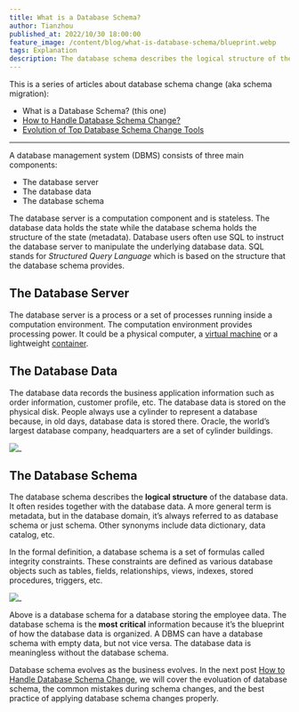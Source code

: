 ```yaml
---
title: What is a Database Schema?
author: Tianzhou
published_at: 2022/10/30 18:00:00
feature_image: /content/blog/what-is-database-schema/blueprint.webp
tags: Explanation
description: The database schema describes the logical structure of the database data and is the most critical information of a relational database system.
---
```


This is a series of articles about database schema change (aka schema migration):

- What is a Database Schema? (this one)
- [How to Handle Database Schema Change?](/blog/how-to-handle-database-schema-change)
- [Evolution of Top Database Schema Change Tools](/blog/database-schema-change-tool-evolution)

---

A database management system (DBMS) consists of three main components:

- The database server
- The database data
- The database schema

The database server is a computation component and is stateless. The database data holds the state while the database schema holds the structure of the state (metadata). Database users often use SQL to instruct the database server to manipulate the underlying database data. SQL stands for _Structured Query Language_ which is based on the structure that the database schema provides.

## The Database Server

The database server is a process or a set of processes running inside a computation environment. The computation environment provides processing power. It could be a physical computer, a [virtual machine](https://en.wikipedia.org/wiki/Virtual_machine) or a lightweight [container](https://en.wikipedia.org/wiki/OS-level_virtualization).

## The Database Data

The database data records the business application information such as order information, customer profile, etc. The database data is stored on the physical disk. People always use a cylinder to represent a database because, in old days, database data is stored there. Oracle, the world’s largest database company, headquarters are a set of cylinder buildings.

![_](/content/blog/what-is-database-schema/oracle-headquarter.webp)

## The Database Schema

The database schema describes the **logical structure** of the database data. It often resides together with the database data. A more general term is metadata, but in the database domain, it’s always referred to as database schema or just schema. Other synonyms include data dictionary, data catalog, etc.

In the formal definition, a database schema is a set of formulas called integrity constraints. These constraints are defined as various database objects such as tables, fields, relationships, views, indexes, stored procedures, triggers, etc.

![_](/content/blog/what-is-database-schema/employee-schema.webp)

Above is a database schema for a database storing the employee data. The database schema is the **most critical** information because it’s the blueprint of how the database data is organized. A DBMS can have a database schema with empty data, but not vice versa. The database data is meaningless without the database schema.

Database schema evolves as the business evolves. In the next post [How to Handle Database Schema Change](/blog/how-to-handle-database-schema-change), we will cover the evoluation of database schema, the common mistakes during schema changes, and the best practice of applying database schema changes properly.
